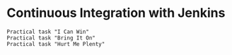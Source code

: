 # Continuous Integration with Jenkins
```
Practical task "I Can Win"
Practical task "Bring It On"
Practical task "Hurt Me Plenty"
```
